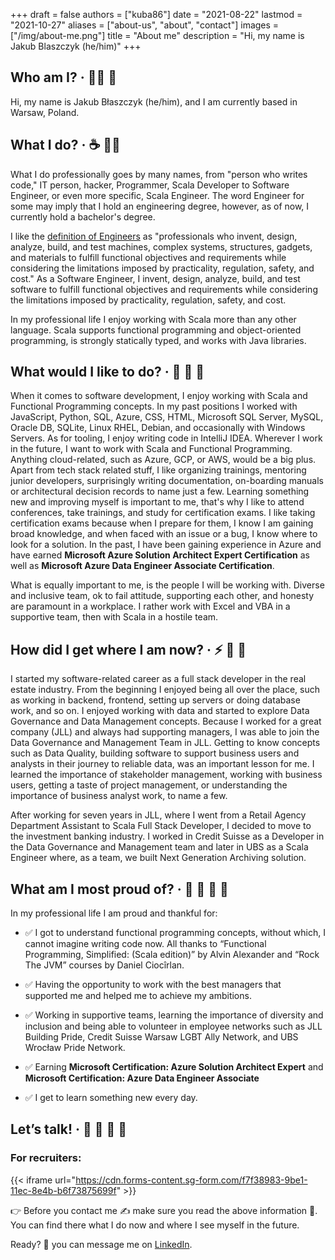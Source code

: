+++
draft = false
authors = ["kuba86"]
date = "2021-08-22"
lastmod = "2021-10-27"
aliases = ["about-us", "about", "contact"]
images = ["/img/about-me.png"]
title = "About me"
description = "Hi, my name is Jakub Blaszczyk (he/him)"
+++

## Who am I? · 👨‍💻 🌈

Hi, my name is Jakub Błaszczyk (he/him), and I am currently based in Warsaw, Poland.

## What I do? · ☕ 👨‍💻

What I do professionally goes by many names, from "person who writes code," IT person, hacker, Programmer, Scala
Developer to Software Engineer, or even more specific, Scala Engineer. The word Engineer for some may imply that I hold
an engineering degree, however, as of now, I currently hold a bachelor's degree.

I like the [definition of Engineers](https://en.wikipedia.org/wiki/Engineer) as "professionals who invent, design,
analyze, build, and test machines, complex systems, structures, gadgets, and materials to fulfill functional objectives
and requirements while considering the limitations imposed by practicality, regulation, safety, and cost." As a Software
Engineer, I invent, design, analyze, build, and test software to fulfill functional objectives and requirements while
considering the limitations imposed by practicality, regulation, safety, and cost.

In my professional life I enjoy working with Scala more than any other language. Scala supports functional programming
and object-oriented programming, is strongly statically typed, and works with Java libraries.

## What would I like to do? · 🔮 📝 🌴

When it comes to software development, I enjoy working with Scala and Functional Programming concepts. In my past
positions I worked with JavaScript, Python, SQL, Azure, CSS, HTML, Microsoft SQL Server, MySQL, Oracle DB, SQLite, Linux
RHEL, Debian, and occasionally with Windows Servers. As for tooling, I enjoy writing code in IntelliJ IDEA. Wherever I
work in the future, I want to work with Scala and Functional Programming. Anything cloud-related, such as Azure, GCP, or
AWS, would be a big plus. Apart from tech stack related stuff, I like organizing trainings, mentoring junior developers,
surprisingly writing documentation, on-boarding manuals or architectural decision records to name just a few. Learning
something new and improving myself is important to me, that's why I like to attend conferences, take trainings, and
study for certification exams. I like taking certification exams because when I prepare for them, I know I am gaining
broad knowledge, and when faced with an issue or a bug, I know where to look for a solution. In the past, I have been
gaining experience in Azure and have earned **Microsoft Azure Solution Architect Expert Certification** as well as 
**Microsoft Azure Data Engineer Associate Certification**.

What is equally important to me, is the people I will be working with. Diverse and inclusive team, ok to fail attitude,
supporting each other, and honesty are paramount in a workplace. I rather work with Excel and VBA in a supportive team,
then with Scala in a hostile team.

## How did I get where I am now? · ⚡ 🚀 🚊

I started my software-related career as a full stack developer in the real estate industry. From the beginning I enjoyed
being all over the place, such as working in backend, frontend, setting up servers or doing database work, and so on. I
enjoyed working with data and started to explore Data Governance and Data Management concepts. Because I worked for a
great company (JLL) and always had supporting managers, I was able to join the Data Governance and Management Team in JLL.
Getting to know concepts such as Data Quality, building software to support business users and analysts in their journey
to reliable data, was an important lesson for me. I learned the importance of stakeholder management, working with business
users, getting a taste of project management, or understanding the importance of business analyst work, to name a few.

After working for seven years in JLL, where I went from a Retail Agency Department Assistant to Scala Full Stack
Developer, I decided to move to the investment banking industry. I worked in Credit Suisse as a Developer in the Data Governance
and Management team and later in UBS as a Scala Engineer where, as a team, we built Next Generation Archiving 
solution.

## What am I most proud of? · 🦚 🌌 🌈 🚀

In my professional life I am proud and thankful for:

* ✅ I got to understand functional programming concepts, without which, I cannot imagine writing code now. All thanks to
  “Functional Programming, Simplified: (Scala edition)” by Alvin Alexander and “Rock The JVM” courses by Daniel
  Ciocîrlan.

* ✅ Having the opportunity to work with the best managers that supported me and helped me to achieve my ambitions.

* ✅ Working in supportive teams, learning the importance of diversity and inclusion and being able to volunteer in
  employee networks such as JLL Building Pride, Credit Suisse Warsaw LGBT Ally Network, and UBS Wrocław Pride Network.

* ✅ Earning **Microsoft Certification: Azure Solution Architect Expert** and 
  **Microsoft Certification: Azure Data Engineer Associate**

* ✅ I get to learn something new every day.

## Let’s talk! · 🦜 🙈 🙊 🙉

### For recruiters:

{{< iframe url="https://cdn.forms-content.sg-form.com/f7f38983-9be1-11ec-8e4b-b6f73875699f" >}}

👉 Before you contact me ✍ make sure you read the above information 🚧. You can find there what I do now and where I see
myself in the future.

Ready? 🏁 you can message me on [LinkedIn](https://www.linkedin.com/in/blaszczykjakub).
